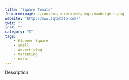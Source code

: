 ```yaml
---
title: "Square Tomato"
featuredImage: ./content/interviews/imgs/hamburgers.png
website: "http://www.sqtomato.com/"
twit: ""
inst: ""
category: "S"
tags:
    - Pioneer Square
    - small
    - advertising
    - marketing
    - ux/ui
---
```


Description
